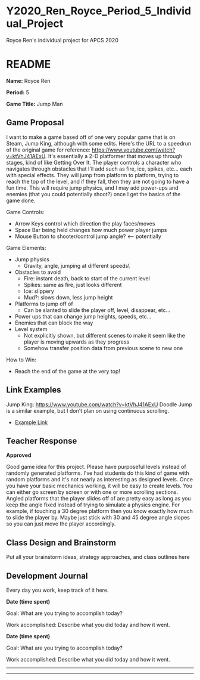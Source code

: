 # Y2020_Ren_Royce_Period_5_Individual_Project
Royce Ren's individual project for APCS 2020

# README #

**Name:**	Royce Ren

**Period:**	5

**Game Title:** Jump Man

## Game Proposal ##

I want to make a game based off of one very popular game that is on Steam, Jump King, although with some edits. Here's the URL to a speedrun of the original game for reference: https://www.youtube.com/watch?v=ktVhJ41AExU. It's essentially a 2-D platformer that moves up through stages, kind of like Getting Over It. The player controls a character who navigates through obstacles that I'll add such as fire, ice, spikes, etc... each with special effects. They will jump from platform to platform, trying to reach the top of the level, and if they fall, then they are not going to have a fun time. This will require jump physics, and I may add power-ups and enemies (that you could potentially shoot?) once I get the basics of the game done.

Game Controls:

+ Arrow Keys control which direction the play faces/moves
+ Space Bar being held changes how much power player jumps
+ Mouse Button to shooter/control jump angle? <-- potentially

Game Elements:

+ Jump physics
    + Gravity, angle, jumping at different speeds\
+ Obstacles to avoid
    + Fire: instant death, back to start of the current level
    + Spikes: same as fire, just looks different
    + Ice: slippery
    + Mud?: slows down, less jump height
+ Platforms to jump off of
    + Can be slanted to slide the player off, level, disappear, etc...
+ Power ups that can change jump heights, speeds, etc...
+ Enemies that can block the way
+ Level system
    + Not explicitly shown, but different scenes to make it seem like the player is moving upwards as they progress
    + Somehow transfer position data from previous scene to new one

How to Win:

+ Reach the end of the game at the very top!

## Link Examples ##
Jump King: https://www.youtube.com/watch?v=ktVhJ41AExU
Doodle Jump is a similar example, but I don't plan on using continuous scrolling.

+ [Example Link](http://www.freewebarcade.com/game/tiny-empire/)

## Teacher Response ##

**Approved**

Good game idea for this project.  Please have purposeful levels instead of randomly generated platforms.  I've had students do this kind of game with random platforms and it's not nearly as interesting as designed levels.  Once you have your basic mechanics working, it will be easy to create levels.  You can either go screen by screen or with one or more scrolling sections.  Angled platforms that the player slides off of are pretty easy as long as you keep the angle fixed instead of trying to simulate a physics engine.  For example, if touching a 30 degree platform then you know exactly how much to slide the player by.  Maybe just stick with 30 and 45 degree angle slopes so you can just move the player accordingly.

## Class Design and Brainstorm ##

Put all your brainstorm ideas, strategy approaches, and class outlines here

## Development Journal ##

Every day you work, keep track of it here.

**Date (time spent)**

Goal:  What are you trying to accomplish today?

Work accomplished:  Describe what you did today and how it went.

**Date (time spent)**

Goal:  What are you trying to accomplish today?

Work accomplished:  Describe what you did today and how it went.

***
***
